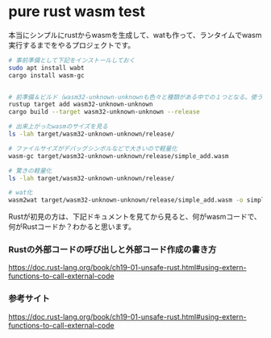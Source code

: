 # pure rust wasm test

本当にシンプルにrustからwasmを生成して、watも作って、ランタイムでwasm実行するまでをやるプロジェクトです。

```bash
# 事前準備として下記をインストールしておく
sudo apt install wabt
cargo install wasm-gc
```

```bash

# 前準備＆ビルド（wasm32-unknown-unknownも色々と種類がある中での１つとなる。使う環境次第で使い分ける必要があるっぽい。）
rustup target add wasm32-unknown-unknown
cargo build --target wasm32-unknown-unknown --release

# 出来上がったwasmのサイズを見る
ls -lah target/wasm32-unknown-unknown/release/

# ファイルサイズがデバッグシンボルなどで大きいので軽量化
wasm-gc target/wasm32-unknown-unknown/release/simple_add.wasm

# 驚きの軽量化
ls -lah target/wasm32-unknown-unknown/release/

# wat化
wasm2wat target/wasm32-unknown-unknown/release/simple_add.wasm -o simple_add.wat
```

Rustが初見の方は、下記ドキュメントを見てから見ると、何がwasmコードで、何がRustコードか？わかると思います。

### Rustの外部コードの呼び出しと外部コード作成の書き方
https://doc.rust-lang.org/book/ch19-01-unsafe-rust.html#using-extern-functions-to-call-external-code

### 参考サイト
https://doc.rust-lang.org/book/ch19-01-unsafe-rust.html#using-extern-functions-to-call-external-code


